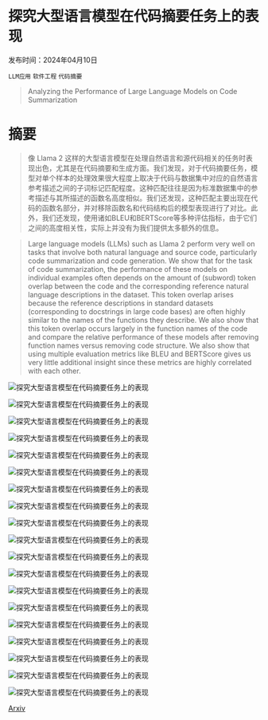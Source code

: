 # 探究大型语言模型在代码摘要任务上的表现

发布时间：2024年04月10日

`LLM应用` `软件工程` `代码摘要`

> Analyzing the Performance of Large Language Models on Code Summarization

# 摘要

> 像 Llama 2 这样的大型语言模型在处理自然语言和源代码相关的任务时表现出色，尤其是在代码摘要和生成方面。我们发现，对于代码摘要任务，模型对单个样本的处理效果很大程度上取决于代码与数据集中对应的自然语言参考描述之间的子词标记匹配程度。这种匹配往往是因为标准数据集中的参考描述与其所描述的函数名高度相似。我们还发现，这种匹配主要出现在代码的函数名部分，并对移除函数名和代码结构后的模型表现进行了对比。此外，我们还发现，使用诸如BLEU和BERTScore等多种评估指标，由于它们之间的高度相关性，实际上并没有为我们提供太多额外的信息。

> Large language models (LLMs) such as Llama 2 perform very well on tasks that involve both natural language and source code, particularly code summarization and code generation. We show that for the task of code summarization, the performance of these models on individual examples often depends on the amount of (subword) token overlap between the code and the corresponding reference natural language descriptions in the dataset. This token overlap arises because the reference descriptions in standard datasets (corresponding to docstrings in large code bases) are often highly similar to the names of the functions they describe. We also show that this token overlap occurs largely in the function names of the code and compare the relative performance of these models after removing function names versus removing code structure. We also show that using multiple evaluation metrics like BLEU and BERTScore gives us very little additional insight since these metrics are highly correlated with each other.

![探究大型语言模型在代码摘要任务上的表现](../../../paper_images/2404.08018/codexglue_dataset_example.png)

![探究大型语言模型在代码摘要任务上的表现](../../../paper_images/2404.08018/llama_token_example.png)

![探究大型语言模型在代码摘要任务上的表现](../../../paper_images/2404.08018/x1.png)

![探究大型语言模型在代码摘要任务上的表现](../../../paper_images/2404.08018/x2.png)

![探究大型语言模型在代码摘要任务上的表现](../../../paper_images/2404.08018/x3.png)

![探究大型语言模型在代码摘要任务上的表现](../../../paper_images/2404.08018/x4.png)

![探究大型语言模型在代码摘要任务上的表现](../../../paper_images/2404.08018/x5.png)

![探究大型语言模型在代码摘要任务上的表现](../../../paper_images/2404.08018/x6.png)

![探究大型语言模型在代码摘要任务上的表现](../../../paper_images/2404.08018/original_example.png)

![探究大型语言模型在代码摘要任务上的表现](../../../paper_images/2404.08018/obfuscate_func_example.png)

![探究大型语言模型在代码摘要任务上的表现](../../../paper_images/2404.08018/adversarial_example.png)

![探究大型语言模型在代码摘要任务上的表现](../../../paper_images/2404.08018/remove_structure_example.png)

![探究大型语言模型在代码摘要任务上的表现](../../../paper_images/2404.08018/only_func_example.png)

![探究大型语言模型在代码摘要任务上的表现](../../../paper_images/2404.08018/adversarial_generation.png)

![探究大型语言模型在代码摘要任务上的表现](../../../paper_images/2404.08018/x7.png)

![探究大型语言模型在代码摘要任务上的表现](../../../paper_images/2404.08018/x8.png)

![探究大型语言模型在代码摘要任务上的表现](../../../paper_images/2404.08018/x9.png)

![探究大型语言模型在代码摘要任务上的表现](../../../paper_images/2404.08018/x10.png)

![探究大型语言模型在代码摘要任务上的表现](../../../paper_images/2404.08018/x11.png)

[Arxiv](https://arxiv.org/abs/2404.08018)
